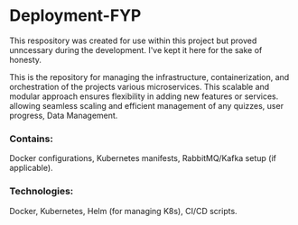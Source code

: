 # Deployment-FYP

This respository was created for use within this project but proved unncessary during the development. I've kept it here for the sake of honesty. 


This is the repository for managing the infrastructure, containerization, and orchestration of the projects various microservices. This scalable and modular approach ensures flexibility in adding new features or 
services. allowing seamless scaling and efficient management of any quizzes, user progress, Data 
Management.

### Contains: 
Docker configurations, Kubernetes manifests, RabbitMQ/Kafka setup (if applicable).
### Technologies: 
Docker, Kubernetes, Helm (for managing K8s), CI/CD scripts.
